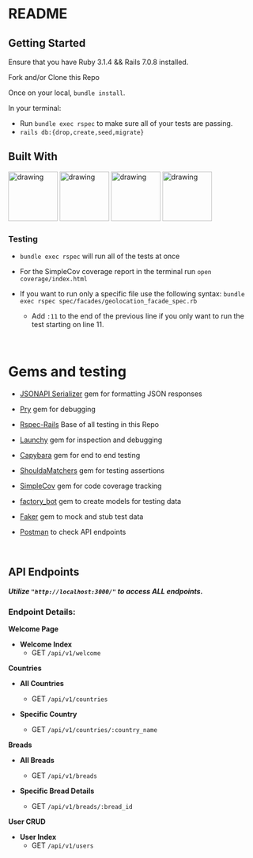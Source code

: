 # README

## Getting Started

Ensure that you have Ruby 3.1.4 && Rails 7.0.8 installed.

Fork and/or Clone this Repo

Once on your local, `bundle install`.

In your terminal:
- Run `bundle exec rspec` to make sure all of your tests are passing.
- `rails db:{drop,create,seed,migrate}`

## Built With
<img src="https://logowik.com/content/uploads/images/heroku8748.jpg" alt="drawing" width="100"/>
<img src="https://logowik.com/content/uploads/images/circleci8026.jpg" alt="drawing" width="100"/>
<img src="https://logowik.com/content/uploads/images/ruby.jpg" alt="drawing" width="100"/>
<img src="https://logowik.com/content/uploads/images/rails5177.logowik.com.webp" alt="drawing" width="100"/>



### Testing

- `bundle exec rspec` will run all of the tests at once 
- For the SimpleCov coverage report in the terminal run `open coverage/index.html`

- If you want to run only a specific file use the following syntax: `bundle exec rspec spec/facades/geolocation_facade_spec.rb`
  -  Add `:11` to the end of the previous line if you only want to run the test starting on line 11. 


<br>

# Gems and testing 
<!-- - [Faraday](https://github.com/lostisland/faraday) gem to interact with APIs -->
- [JSONAPI Serializer](https://github.com/jsonapi-serializer/jsonapi-serializer) gem for formatting JSON responses
- [Pry](https://github.com/pry/pry) gem for debugging
- [Rspec-Rails](https://github.com/rspec/rspec-rails) Base of all testing in this Repo
- [Launchy](https://github.com/copiousfreetime/launchy) gem for inspection and debugging
- [Capybara](https://github.com/morris-lab/Capybara) gem for end to end testing 
- [ShouldaMatchers](https://github.com/thoughtbot/shoulda-matchers) gem for testing assertions
- [SimpleCov](https://github.com/simplecov-ruby/simplecov) gem for code coverage tracking
- [factory_bot](https://github.com/thoughtbot/factory_bot) gem to create models for testing data
- [Faker](https://github.com/faker-ruby/faker) gem to mock and stub test data

- [Postman](https://www.postman.com/) to check API endpoints

<br>

## API Endpoints

***Utilize `"http://localhost:3000/"` to access ALL endpoints.*** 

### Endpoint Details:

**Welcome Page**
  - **Welcome Index**
    - GET `/api/v1/welcome`

**Countries**
  - **All Countries**
    - GET `/api/v1/countries`

  - **Specific Country**
    - GET `/api/v1/countries/:country_name`

**Breads**
  - **All Breads**
    - GET `/api/v1/breads`

  - **Specific Bread Details**
    - GET `/api/v1/breads/:bread_id`


**User CRUD**
 - **User Index**
    - GET `/api/v1/users`
